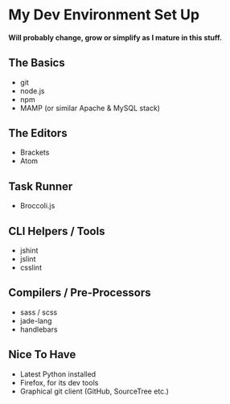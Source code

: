 # My Dev Environment Set Up
#### Will probably change, grow or simplify as I mature in this stuff.

## The Basics

- git
- node.js
- npm
- MAMP (or similar Apache & MySQL stack)

## The Editors

- Brackets
- Atom

## Task Runner

- Broccoli.js

## CLI Helpers / Tools

- jshint
- jslint
- csslint

## Compilers / Pre-Processors

- sass / scss
- jade-lang
- handlebars

## Nice To Have

- Latest Python installed
- Firefox, for its dev tools
- Graphical git client (GitHub, SourceTree etc.)
